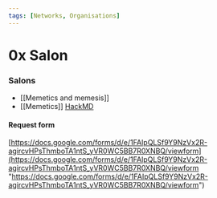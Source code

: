 ```yaml
---
tags: [Networks, Organisations]
---
```

# 0x Salon

### Salons
- [[Memetics and memesis]]
- [[Memetics]] [HackMD](https://hackmd.io/@0xSalon/MemesoftheAges)

#### Request form
[https://docs.google.com/forms/d/e/1FAIpQLSf9Y9NzVx2R-agircvHPsThmboTA1ntS_yVR0WC5BB7R0XNBQ/viewform](https://docs.google.com/forms/d/e/1FAIpQLSf9Y9NzVx2R-agircvHPsThmboTA1ntS_yVR0WC5BB7R0XNBQ/viewform "https://docs.google.com/forms/d/e/1FAIpQLSf9Y9NzVx2R-agircvHPsThmboTA1ntS_yVR0WC5BB7R0XNBQ/viewform")